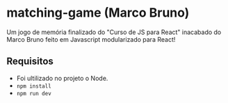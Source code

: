 # matching-game (Marco Bruno)
Um jogo de memória finalizado do "Curso de JS para React" inacabado do Marco Bruno feito em Javascript modularizado para React!

## Requisitos
- Foi ultilizado no projeto o Node.
- `npm install`
- `npm run dev`
